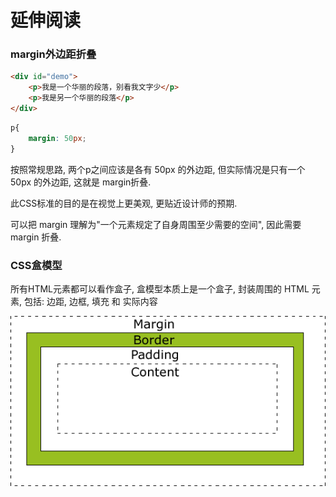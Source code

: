 # 延伸阅读

### margin外边距折叠

```html
<div id="demo">
	<p>我是一个华丽的段落，别看我文字少</p>
	<p>我是另一个华丽的段落</p>
</div>
```

```css
p{
	margin: 50px;
}
```

按照常规思路, 两个p之间应该是各有 50px 的外边距, 但实际情况是只有一个 50px 的外边距, 这就是 margin折叠.

此CSS标准的目的是在视觉上更美观, 更贴近设计师的预期. 

可以把 margin 理解为"一个元素规定了自身周围至少需要的空间", 因此需要 margin 折叠.

### CSS盒模型

所有HTML元素都可以看作盒子, 
盒模型本质上是一个盒子, 封装周围的 HTML 元素, 包括: 边距, 边框, 填充 和 实际内容

![盒模型](../imgs/box-model.gif)

